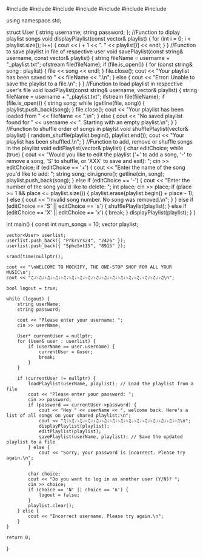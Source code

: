 #include <iostream>
#include <fstream>
#include <vector>
#include <string>
#include <ctime>
#include <cstdlib>
#include <algorithm>

using namespace std;

struct User {
    string username;
    string password;
};
//Function to diplay playlist songs
void displayPlaylist(const vector<string>& playlist) {
    for (int i = 0; i < playlist.size(); i++) {
        cout << i + 1 << ". " << playlist[i] << endl;
    }
}
//Function to save playlist in file of respective user
void savePlaylist(const string& username, const vector<string>& playlist) {
    string fileName = username + "_playlist.txt";
    ofstream file(fileName);
    if (file.is_open()) {
        for (const string& song : playlist) {
            file << song << endl;
        }
        file.close();
        cout << "Your playlist has been saved to " << fileName << ".\n";
    } else {
        cout << "Error: Unable to save the playlist to a file.\n";
    }
}
//Function to load playlist in respective user's file
void loadPlaylist(const string& username, vector<string>& playlist) {
    string fileName = username + "_playlist.txt";
    ifstream file(fileName);
    if (file.is_open()) {
        string song;
        while (getline(file, song)) {
            playlist.push_back(song);
        }
        file.close();
        cout << "Your playlist has been loaded from " << fileName << ".\n";
    } else {
        cout << "No saved playlist found for " << username << ". Starting with an empty playlist.\n";
    }
}
//Function to shuffle order of songs in playlst
void shufflePlaylist(vector<string>& playlist) {
    random_shuffle(playlist.begin(), playlist.end());
    cout << "Your playlist has been shuffled.\n";
}
//Function to add, remove or shuffle songs in the playlist
void editPlaylist(vector<string>& playlist) {
    char editChoice;
    while (true) {
        cout << "Would you like to edit the playlist ('+' to add a song, '-' to remove a song, 'S' to shuffle, or 'XXX' to save and exit): ";
        cin >> editChoice;
        if (editChoice == '+') {
            cout << "Enter the name of the song you'd like to add: ";
            string song;
            cin.ignore();
            getline(cin, song);
            playlist.push_back(song);
        } else if (editChoice == '-') {
            cout << "Enter the number of the song you'd like to delete: ";
            int place;
            cin >> place;
            if (place >= 1 && place <= playlist.size()) {
                playlist.erase(playlist.begin() + place - 1);
            } else {
                cout << "Invalid song number. No song was removed.\n";
            }
        } else if (editChoice == 'S' || editChoice == 's') {
            shufflePlaylist(playlist);
        } else if (editChoice == 'X' || editChoice == 'x') {
            break;
        }
        displayPlaylist(playlist);
    }
}

int main() {
    const int num_songs = 10;
    vector<string> playlist;

    vector<User> userlist;
    userlist.push_back({ "PrkrVrs24", "2426" });
    userlist.push_back({ "SpheSnt15", "8915" });

    srand(time(nullptr));

    cout << "\nWELCOME TO MOCKIFY, THE ONE-STOP SHOP FOR ALL YOUR MUSIC\n";
    cout << "♫♩♭♫♩♭♫♩♭♫♩♭♫♩♭♫♩♭♫♩♭♫♩♭♫♩♭♫♩♭♫♩♭♫♩♭♫♩♭♫♩♭♫♩♭♫♩♭♫\n";

    bool logout = true;

    while (logout) {
        string userName;
        string password;

        cout << "Please enter your username: ";
        cin >> userName;

        User* currentUser = nullptr;
        for (User& user : userlist) {
            if (userName == user.username) {
                currentUser = &user;
                break;
            }
        }

        if (currentUser != nullptr) {
            loadPlaylist(userName, playlist); // Load the playlist from a file
            cout << "Please enter your password: ";
            cin >> password;
            if (password == currentUser->password) {
                cout << "Hey " << userName << ", welcome back. Here's a list of all songs on your shared playlist:\n";
                cout << "♫♩♭♫♩♭♫♩♭♫♩♭♫♩♭♫♩♭♫♩♭♫♩♭♫♩♭♫♩♭♫♩♭♫♩♭♫♩♭♫♩♭♫\n";
                displayPlaylist(playlist);
                editPlaylist(playlist);
                savePlaylist(userName, playlist); // Save the updated playlist to a file
            } else {
                cout << "Sorry, your password is incorrect. Please try again.\n";
            }

            char choice;
            cout << "Do you want to log in as another user (Y/N)? ";
            cin >> choice;
            if (choice == 'N' || choice == 'n') {
                logout = false;
            }
            playlist.clear();
        } else {
            cout << "Incorrect username. Please try again.\n";
        }
    }

    return 0;
}



